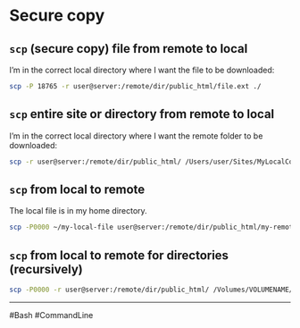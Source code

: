 # Secure copy

## `scp` (secure copy) file from remote to local

I’m in the correct local directory where I want the file to be downloaded:

```bash
scp -P 18765 -r user@server:/remote/dir/public_html/file.ext ./
```

## `scp` entire site or directory from remote to local

I’m in the correct local directory where I want the remote folder to be downloaded:

```bash
scp -r user@server:/remote/dir/public_html/ /Users/user/Sites/MyLocalCopy
```

## `scp` from local to remote

The local file is in my home directory.

```bash
scp -P0000 ~/my-local-file user@server:/remote/dir/public_html/my-remote-file.ext
```

## `scp` from local to remote for directories (recursively)

```bash
scp -P0000 -r user@server:/remote/dir/public_html/ /Volumes/VOLUMENAME/DIR/
```

---

#Bash #CommandLine